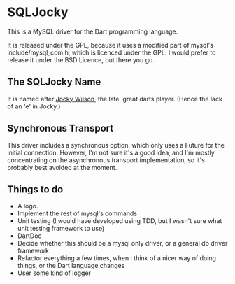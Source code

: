 SQLJocky
========

This is a MySQL driver for the Dart programming language.

It is released under the GPL, because it uses a modified part of mysql's include/mysql_com.h, which is licenced under the GPL. I would
prefer to release it under the BSD Licence, but there you go.


The SQLJocky Name
-----------------

It is named after [Jocky Wilson](http://en.wikipedia.org/wiki/Jocky_Wilson), the late, great darts player. (Hence the lack of an 'e' in Jocky.)

Synchronous Transport
---------------------

This driver includes a synchronous option, which only uses a Future for the initial connection. However, I'm not sure it's a good idea,
and I'm mostly concentrating on the asynchronous transport implementation, so it's probably best avoided at the moment.

Things to do
------------

* A logo.
* Implement the rest of mysql's commands
* Unit testing (I would have developed using TDD, but I wasn't sure what unit testing framework to use)
* DartDoc
* Decide whether this should be a mysql only driver, or a general db driver framework
* Refactor everything a few times, when I think of a nicer way of doing things, or the Dart language changes
* User some kind of logger

